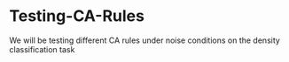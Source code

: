 # Testing-CA-Rules
We will be testing different CA rules under noise conditions on the density classification task
